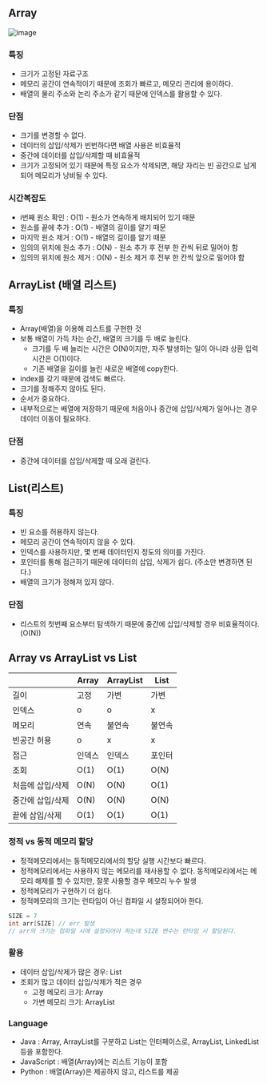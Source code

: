 ## Array

![image](https://user-images.githubusercontent.com/61968474/94548701-12432780-028c-11eb-9b17-df2c44d24f55.png)

### 특징

- 크기가 고정된 자료구조
- 메모리 공간이 연속적이기 때문에 조회가 빠르고, 메모리 관리에 용이하다.
- 배열의 물리 주소와 논리 주소가 같기 때문에 인덱스를 활용할 수 있다.

### 단점

- 크기를 변경할 수 없다.
- 데이터의 삽입/삭제가 빈번하다면 배열 사용은 비효율적
- 중간에 데이터를 삽입/삭제할 때 비효율적
- 크기가 고정되어 있기 때문에 특정 요소가 삭제되면, 해당 자리는 빈 공간으로 남게 되어 메모리가 낭비될 수 있다.

### 시간복잡도

- i번째 원소 확인 : O(1) - 원소가 연속하게 배치되어 있기 때문
- 원소를 끝에 추가 : O(1) - 배열의 길이를 알기 때문
- 마지막 원소 제거 : O(1) - 배열의 길이를 알기 때문
- 임의의 위치에 원소 추가 : O(N) - 원소 추가 후 전부 한 칸씩 뒤로 밀어야 함
- 임의의 위치에 원소 제거 : O(N) - 원소 제거 후 전부 한 칸씩 앞으로 밀어야 함

## ArrayList (배열 리스트)

### 특징

- Array(배열)을 이용해 리스트를 구현한 것
- 보통 배열이 가득 차는 순간, 배열의 크기를 두 배로 늘린다. 
    - 크기를 두 배 늘리는 시간은 O(N)이지만, 자주 발생하는 일이 아니라 상환 입력 시간은 O(1)이다.
    - 기존 배열을 길이를 늘린 새로운 배열에 copy한다.
- index를 갖기 때문에 검색도 빠르다.
- 크기를 정해주지 않아도 된다.
- 순서가 중요하다.
- 내부적으로는 배열에 저장하기 때문에 처음이나 중간에 삽입/삭제가 일어나는 경우 데이터 이동이 필요하다.

### 단점

- 중간에 데이터를 삽입/삭제할 때 오래 걸린다.

## List(리스트)

### 특징
- 빈 요소를 허용하지 않는다.
- 메모리 공간이 연속적이지 않을 수 있다.
- 인덱스를 사용하지만, 몇 번째 데이터인지 정도의 의미를 가진다.
- 포인터를 통해 접근하기 때문에 데이터의 삽입, 삭제가 쉽다. (주소만 변경하면 된다.)
- 배열의 크기가 정해져 있지 않다.

### 단점
- 리스트의 첫번째 요소부터 탐색하기 때문에 중간에 삽입/삭제할 경우 비효율적이다. (O(N))

## Array vs ArrayList vs List

||Array|ArrayList|List|
|---|---|---|---|
|길이|고정|가변|가변|
|인덱스|o|o|x|
|메모리|연속|불연속|불연속|
|빈공간 허용|o|x|x|
|접근|인덱스|인덱스|포인터|
|조회|O(1)|O(1)|O(N)|
|처음에 삽입/삭제|O(N)|O(N)|O(1)|
|중간에 삽입/삭제|O(N)|O(N)|O(N)|
|끝에 삽입/삭제|O(1)|O(1)|O(1)|

### 정적 vs 동적 메모리 할당
- 정적메모리에서는 동적메모리에서의 할당 실행 시간보다 빠르다.
- 정적메모리에서는 사용하지 않는 메모리를 재사용할 수 없다. 동적메모리에서는 메모리 해제를 할 수 있지만, 잘못 사용할 경우 메모리 누수 발생
- 정적메모리가 구현하기 더 쉽다.
- 정적메모리의 크기는 런타임이 아닌 컴파일 시 설정되어야 한다. 
```java
SIZE = 7
int arr[SIZE] // err 발생
// arr의 크기는 컴파일 시에 설정되어야 하는데 SIZE 변수는 런타임 시 할당된다.
```

### 활용
- 데이터 삽입/삭제가 많은 경우: List
- 조회가 많고 데이터 삽입/삭제가 적은 경우
    - 고정 메모리 크기: Array
    - 가변 메모리 크기: ArrayList


### Language

- Java : Array, ArrayList를 구분하고 List는 인터페이스로, ArrayList, LinkedList 등을 포함한다.
- JavaScript : 배열(Array)에는 리스트 기능이 포함
- Python : 배열(Array)은 제공하지 않고, 리스트를 제공
